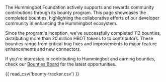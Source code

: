 The Hummingbot Foundation actively supports and rewards community contributions through its bounty program. This page showcases the completed bounties, highlighting the collaborative efforts of our developer community in enhancing the Hummingbot ecosystem.

Since the program's inception, we've successfully completed 112 bounties, distributing more than 20 million HBOT tokens to to contributors. These bounties range from critical bug fixes and improvements to major feature enhancements and new connectors.

If you're interested in contributing to Hummingbot and earning bounties, check our [Bounties Board](https://github.com/orgs/hummingbot/projects/10) for the latest opportunities.

{{ read_csv('bounty-tracker.csv') }}
